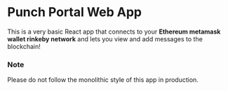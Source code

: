 # Punch Portal Web App
This is a very basic React app that connects to your **Ethereum metamask wallet rinkeby network** and lets you view and add messages to the blockchain!

### **Note**
Please do not follow the monolithic style of this app in production.
